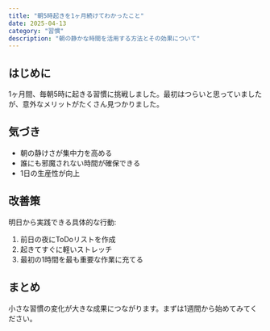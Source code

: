 ```yaml
---
title: "朝5時起きを1ヶ月続けてわかったこと"
date: 2025-04-13
category: "習慣"
description: "朝の静かな時間を活用する方法とその効果について"
---
```


## はじめに
1ヶ月間、毎朝5時に起きる習慣に挑戦しました。最初はつらいと思っていましたが、意外なメリットがたくさん見つかりました。

## 気づき
- 朝の静けさが集中力を高める
- 誰にも邪魔されない時間が確保できる
- 1日の生産性が向上

## 改善策
明日から実践できる具体的な行動:
1. 前日の夜にToDoリストを作成
2. 起きてすぐに軽いストレッチ
3. 最初の1時間を最も重要な作業に充てる

## まとめ
小さな習慣の変化が大きな成果につながります。まずは1週間から始めてみてください。
